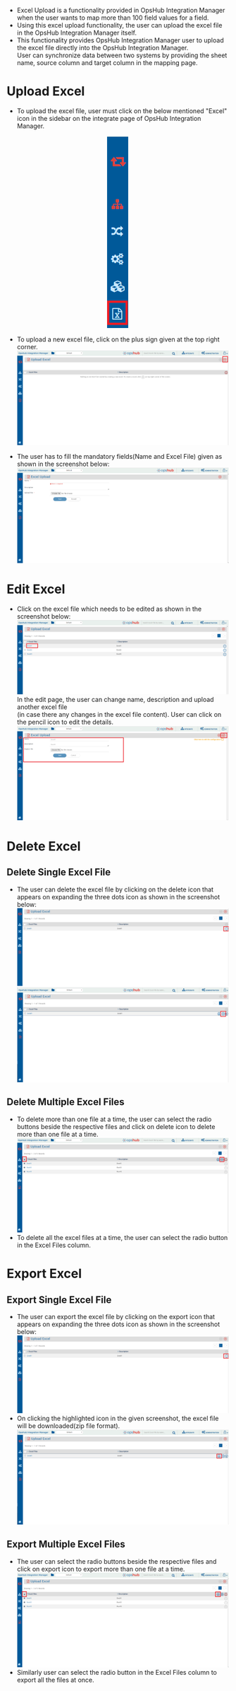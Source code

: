 * Excel Upload is a functionality provided in OpsHub Integration Manager when the user wants to map more than 100 field values for a field.  
* Using this excel upload functionality, the user can upload the excel file in the OpsHub Integration Manager itself.  
* This functionality provides OpsHub Integration Manager user to upload the excel file directly into the OpsHub Integration Manager.  
User can synchronize data between two systems by providing the sheet name, source column and target column in the mapping page.

# Upload Excel
* To upload the excel file, user must click on the below mentioned "Excel" icon in the sidebar on the integrate page of OpsHub Integration Manager.  
<div align="center">
  <img src="../assets/Excel_Upload.png" alt="Excel Upload" />
</div>

* To upload a new excel file, click on the plus sign given at the top right corner.  
  ![Upload New Excel](../assets/Excel_Upload2.png)

* The user has to fill the mandatory fields(Name and Excel File) given as shown in the screenshot below:  
  ![Fill Excel Details](../assets/Excel_Upload3.png)

# Edit Excel
* Click on the excel file which needs to be edited as shown in the screenshot below:  
  ![Edit Excel File](../assets/UpdateExcel1.png)  
  In the edit page, the user can change name, description and upload another excel file  
  (in case there any changes in the excel file content). User can click on the pencil icon to edit the details.  
  ![Edit Excel Details](../assets/UpdateExcel2.png)

# Delete Excel
## Delete Single Excel File
* The user can delete the excel file by clicking on the delete icon that appears on expanding the three dots icon as shown in the screenshot below:  
  ![Delete Icon](../assets/ExcelDelete1.png)  
  ![Confirm Delete](../assets/ExcelDelete2.png)

## Delete Multiple Excel Files
* To delete more than one file at a time, the user can select the radio buttons beside the respective files and click on delete icon to delete more than one file at a time.  
  ![Delete Multiple Files](../assets/MultipleFileDelete.png)
* To delete all the excel files at a time, the user can select the radio button in the Excel Files column.

# Export Excel
## Export Single Excel File
* The user can export the excel file by clicking on the export icon that appears on expanding the three dots icon as shown in the screenshot below:  
  ![Export Single Excel](../assets/ExcelDelete1.png)
* On clicking the highlighted icon in the given screenshot, the excel file will be downloaded(zip file format).  
  ![Excel Export Result](../assets/ExcelExport1.png)

## Export Multiple Excel Files
* The user can select the radio buttons beside the respective files and click on export icon to export more than one file at a time.  
  ![Export Multiple Excel Files](../assets/MultipleFileExport.png)
* Similarly user can select the radio button in the Excel Files column to export all the files at once.
